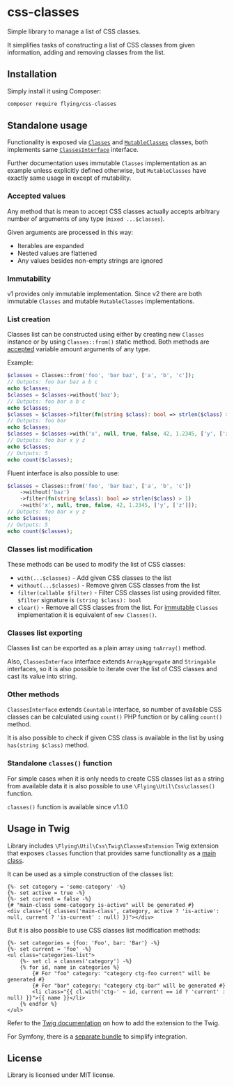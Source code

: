 # css-classes
Simple library to manage a list of CSS classes. 

It simplifies tasks of constructing a list of CSS classes from given information, adding and removing classes from the list.

## Installation

Simply install it using Composer:

```bash
composer require flying/css-classes
```

## Standalone usage

Functionality is exposed via [`Classes`](src/Classes.php) and [`MutableClasses`](src/MutableClasses.php) classes, both implements same [`ClassesInterface`](src/ClassesInterface.php) interface.

Further documentation uses immutable `Classes` implementation as an example unless explicitly defined otherwise, but `MutableClasses` have exactly same usage in except of mutability.

### Accepted values

Any method that is mean to accept CSS classes actually accepts arbitrary number of arguments of any type (`mixed ...$classes`).

Given arguments are processed in this way:

 - Iterables are expanded
 - Nested values are flattened
 - Any values besides non-empty strings are ignored

### Immutability

v1 provides only immutable implementation. Since v2 there are both immutable `Classes` and mutable `MutableClasses` implementations.

### List creation

Classes list can be constructed using either by creating new `Classes` instance or by using `Classes::from()` static method. Both methods are [accepted](#accepted-values) variable amount arguments of any type. 

Example:

```php
$classes = Classes::from('foo', 'bar baz', ['a', 'b', 'c']);
// Outputs: foo bar baz a b c
echo $classes;
$classes = $classes->without('baz');
// Outputs: foo bar a b c
echo $classes;
$classes = $classes->filter(fn(string $class): bool => strlen($class) > 1);
// Outputs: foo bar
echo $classes;
$classes = $classes->with('x', null, true, false, 42, 1.2345, ['y', ['z']]);
// Outputs: foo bar x y z
echo $classes;
// Outputs: 5
echo count($classes);
```

Fluent interface is also possible to use:

```php
$classes = Classes::from('foo', 'bar baz', ['a', 'b', 'c'])
    ->without('baz')
    ->filter(fn(string $class): bool => strlen($class) > 1)
    ->with('x', null, true, false, 42, 1.2345, ['y', ['z']]);
// Outputs: foo bar x y z
echo $classes;
// Outputs: 5
echo count($classes);
```

### Classes list modification

These methods can be used to modify the list of CSS classes:

 - `with(...$classes)` - Add given CSS classes to the list
 - `without(...$classes)` - Remove given CSS classes from the list
 - `filter(callable $filter)` - Filter CSS classes list using provided filter. `$filter` signature is `(string $class): bool`
 - `clear()` - Remove all CSS classes from the list. For [immutable](#immutability) `Classes` implementation it is equivalent of `new Classes()`.

### Classes list exporting

Classes list can be exported as a plain array using `toArray()` method.

Also, `ClassesInterface` interface extends `ArrayAggregate` and `Stringable` interfaces, so it is also possible to iterate over the list of CSS classes and cast its value into string.

### Other methods

`ClassesInterface` extends `Countable` interface, so number of available CSS classes can be calculated using `count()` PHP function or by calling `count()` method. 

It is also possible to check if given CSS class is available in the list by using `has(string $class)` method.

### Standalone `classes()` function

For simple cases when it is only needs to create CSS classes list as a string from available data it is also possible to use `\Flying\Util\Css\classes()` function.

`classes()` function is available since v1.1.0

## Usage in Twig

Library includes `\Flying\Util\Css\Twig\ClassesExtension` Twig extension that exposes `classes` function that provides same functionality as a [main class](#standalone-usage).

It can be used as a simple construction of the classes list:  

```twig
{%- set category = 'some-category' -%}
{%- set active = true -%}
{%- set current = false -%}
{# "main-class some-category is-active" will be generated #}
<div class="{{ classes('main-class', category, active ? 'is-active': null, current ? 'is-current' : null) }}"></div>
```

But it is also possible to use CSS classes list modification methods:

```twig
{%- set categories = {foo: 'Foo', bar: 'Bar'} -%}
{%- set current = 'foo' -%}
<ul class="categories-list">
    {%- set cl = classes('category') -%}
    {% for id, name in categories %}
        {# For "foo" category: "category ctg-foo current" will be generated #}
        {# For "bar" category: "category ctg-bar" will be generated #}
        <li class="{{ cl.with('ctg-' ~ id, current == id ? 'current' : null) }}">{{ name }}</li>
    {% endfor %}
</ul>
```

Refer to the [Twig documentation](https://twig.symfony.com/doc/3.x/api.html#using-extensions) on how to add the extension to the Twig. 

For Symfony, there is a [separate bundle](https://github.com/FlyingDR/css-classes-bundle) to simplify integration.

## License

Library is licensed under MIT license.
